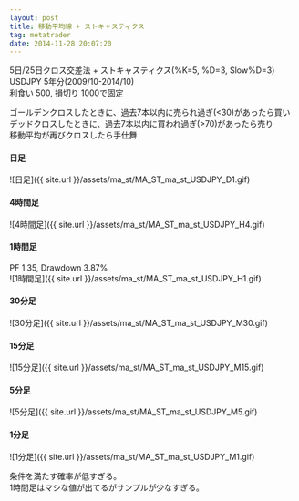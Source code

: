 ```yaml
---
layout: post
title: 移動平均線 + ストキャスティクス
tag: metatrader
date: 2014-11-28 20:07:20
---
```


5日/25日クロス交差法 + ストキャスティクス(%K=5, %D=3, Slow%D=3)  
USDJPY 5年分(2009/10-2014/10)  
利食い 500, 損切り 1000で固定  

ゴールデンクロスしたときに、過去7本以内に売られ過ぎ(<30)があったら買い  
デッドクロスしたときに、過去7本以内に買われ過ぎ(>70)があったら売り  
移動平均が再びクロスしたら手仕舞  

#### 日足
![日足]({{ site.url }}/assets/ma_st/MA_ST_ma_st_USDJPY_D1.gif)  
  
#### 4時間足
![4時間足]({{ site.url }}/assets/ma_st/MA_ST_ma_st_USDJPY_H4.gif)  
  
#### 1時間足
PF 1.35, Drawdown 3.87%  
![1時間足]({{ site.url }}/assets/ma_st/MA_ST_ma_st_USDJPY_H1.gif)  
  
#### 30分足
![30分足]({{ site.url }}/assets/ma_st/MA_ST_ma_st_USDJPY_M30.gif)  
  
#### 15分足
![15分足]({{ site.url }}/assets/ma_st/MA_ST_ma_st_USDJPY_M15.gif)  
  
#### 5分足
![5分足]({{ site.url }}/assets/ma_st/MA_ST_ma_st_USDJPY_M5.gif)  
  
#### 1分足
![1分足]({{ site.url }}/assets/ma_st/MA_ST_ma_st_USDJPY_M1.gif)  

条件を満たす確率が低すぎる。  
1時間足はマシな値が出てるがサンプルが少なすぎる。